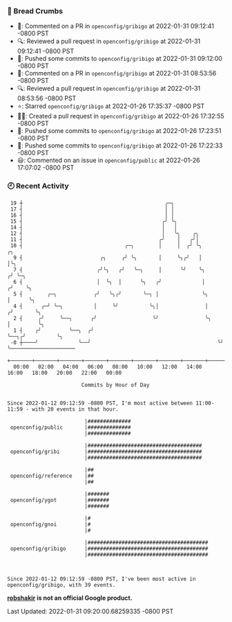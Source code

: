 ### 🍞 Bread Crumbs

 * 💬: Commented on a PR in  `openconfig/gribigo` at 2022-01-31 09:12:41 -0800 PST
 * 🔍: Reviewed a pull request in  `openconfig/gribigo` at 2022-01-31 09:12:41 -0800 PST
 * 🚢: Pushed some commits to `openconfig/gribigo` at 2022-01-31 09:12:00 -0800 PST
 * 💬: Commented on a PR in  `openconfig/gribigo` at 2022-01-31 08:53:56 -0800 PST
 * 🔍: Reviewed a pull request in  `openconfig/gribigo` at 2022-01-31 08:53:56 -0800 PST
 * ⭐️: Starred `openconfig/gribigo` at 2022-01-26 17:35:37 -0800 PST
 * ✍🏼: Created a pull request in `openconfig/gribigo` at 2022-01-26 17:32:55 -0800 PST
 * 🚢: Pushed some commits to `openconfig/gribigo` at 2022-01-26 17:23:51 -0800 PST
 * 🚢: Pushed some commits to `openconfig/gribigo` at 2022-01-26 17:22:33 -0800 PST
 * 😃: Commented on an issue in `openconfig/public` at 2022-01-26 17:07:02 -0800 PST

### 🕘 Recent Activity
```
 19 ┼                                              ╭─╮
 17 ┤                                              │ │
 16 ┤                                              │ │
 15 ┤                                             ╭╯ ╰╮
 14 ┤                                             │   │
 12 ┤                                             │   ╰╮    ╭╮
 11 ┤                                            ╭╯    │   ╭╯│
 10 ┤                                 ╭─╮        │     │  ╭╯ ╰╮          ╭╮
  9 ┤                         ╭╮     ╭╯ ╰╮       │     ╰╮╭╯   │          │╰╮
  7 ┤                        ╭╯╰╮   ╭╯   ╰─╮     │      ╰╯    ╰╮        ╭╯ ╰─╮
  6 ┤                        │  ╰╮  │      ╰╮   ╭╯             │       ╭╯    ╰╮
  5 ┤        ╭─╮            ╭╯   ╰╮╭╯       ╰─╮ │              ╰╮      │      ╰╮
  4 ┤      ╭─╯ ╰─╮          │     ╰╯          ╰╮│               │     ╭╯       ╰╮
  2 ┤     ╭╯     ╰──╮      ╭╯                  ╰╯               ╰╮    │         ╰╮
  1 ┤    ╭╯         ╰──╮  ╭╯                                     ╰──╮╭╯          ╰╮
 -0 ┼────╯             ╰──╯                                         ╰╯            ╰─────────────────────
    +───────+───────+───────+───────+───────+───────+───────+───────+───────+───────+───────+───────+────
  00:00   02:00   04:00   06:00   08:00   10:00   12:00   14:00   16:00   18:00   20:00   22:00   00:00   

						Commits by Hour of Day


Since 2022-01-12 09:12:59 -0800 PST, I'm most active between 11:00-11:59 - with 20 events in that hour.

```



```
                         |##############
 openconfig/public       |##############
                         |##############

                         |#####################################
 openconfig/gribi        |#####################################
                         |#####################################

                         |##
 openconfig/reference    |##
                         |##

                         |#######
 openconfig/ygot         |#######
                         |#######

                         |#
 openconfig/gnoi         |#
                         |#

                         |#######################################
 openconfig/gribigo      |#######################################
                         |#######################################



Since 2022-01-12 09:12:59 -0800 PST, I've been most active in openconfig/gribigo, with 39 events.

```
**[robshakir](mailto:robjs@google.com) is not an official Google product.**  


Last Updated: 2022-01-31 09:20:00.68259335 -0800 PST
